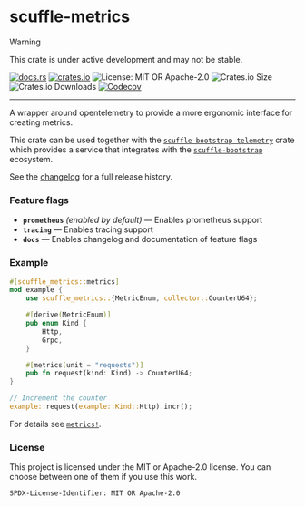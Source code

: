 <!-- sync-readme title [[ -->
# scuffle-metrics
<!-- sync-readme ]] -->

> [!WARNING]  
> This crate is under active development and may not be stable.

<!-- sync-readme badge [[ -->
[![docs.rs](https://img.shields.io/docsrs/scuffle-metrics/0.4.2.svg?logo=docs.rs&label=docs.rs&style=flat-square)](https://docs.rs/scuffle-metrics/0.4.2)
[![crates.io](https://img.shields.io/badge/crates.io-v0.4.2-orange?style=flat-square&logo=rust&logoColor=white)](https://crates.io/crates/scuffle-metrics/0.4.2)
![License: MIT OR Apache-2.0](https://img.shields.io/badge/license-MIT%20OR%20Apache--2.0-purple.svg?style=flat-square)
![Crates.io Size](https://img.shields.io/crates/size/scuffle-metrics/0.4.2.svg?style=flat-square)
![Crates.io Downloads](https://img.shields.io/crates/dv/scuffle-metrics/0.4.2.svg?&label=downloads&style=flat-square)
[![Codecov](https://img.shields.io/codecov/c/github/scufflecloud/scuffle.svg?label=codecov&logo=codecov&style=flat-square)](https://app.codecov.io/gh/scufflecloud/scuffle)
<!-- sync-readme ]] -->

---

<!-- sync-readme rustdoc [[ -->
A wrapper around opentelemetry to provide a more ergonomic interface for
creating metrics.

This crate can be used together with the [`scuffle-bootstrap-telemetry`](https://docs.rs/scuffle-bootstrap-telemetry) crate
which provides a service that integrates with the [`scuffle-bootstrap`](https://docs.rs/scuffle-bootstrap) ecosystem.

See the [changelog](./CHANGELOG.md) for a full release history.

### Feature flags

* **`prometheus`** *(enabled by default)* —  Enables prometheus support
* **`tracing`** —  Enables tracing support
* **`docs`** —  Enables changelog and documentation of feature flags

### Example

````rust
#[scuffle_metrics::metrics]
mod example {
    use scuffle_metrics::{MetricEnum, collector::CounterU64};

    #[derive(MetricEnum)]
    pub enum Kind {
        Http,
        Grpc,
    }

    #[metrics(unit = "requests")]
    pub fn request(kind: Kind) -> CounterU64;
}

// Increment the counter
example::request(example::Kind::Http).incr();
````

For details see [`metrics!`](https://docs.rs/scuffle_metrics_derive/0.4.2/scuffle_metrics_derive/attr.metrics.html).

### License

This project is licensed under the MIT or Apache-2.0 license.
You can choose between one of them if you use this work.

`SPDX-License-Identifier: MIT OR Apache-2.0`
<!-- sync-readme ]] -->
